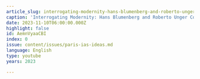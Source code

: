 ```yaml
---
article_slug: interrogating-modernity-hans-blumenberg-and-roberto-unger-compared
caption: 'Interrogating Modernity: Hans Blumenberg and Roberto Unger Compared'
date: 2023-11-10T06:00:00.000Z
highlight: false
id: AemnVyaaCBI
index: 0
issue: content/issues/paris-ias-ideas.md
language: English
type: youtube
years: 2023

---
```

